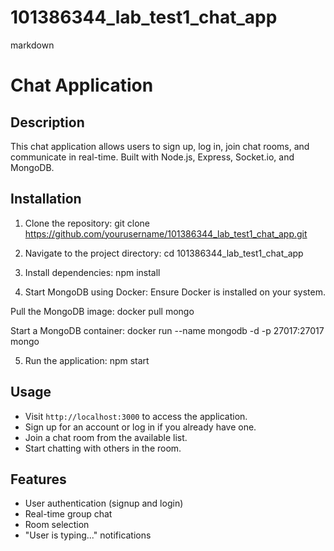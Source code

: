 # 101386344_lab_test1_chat_app
 markdown

# Chat Application

## Description
This chat application allows users to sign up, log in, join chat rooms, and communicate in real-time. Built with Node.js, Express, Socket.io, and MongoDB.

## Installation

1. Clone the repository:
git clone https://github.com/yourusername/101386344_lab_test1_chat_app.git

2. Navigate to the project directory:
cd 101386344_lab_test1_chat_app

3. Install dependencies:
npm install

4. Start MongoDB using Docker:
Ensure Docker is installed on your system.

Pull the MongoDB image:
docker pull mongo

Start a MongoDB container:
docker run --name mongodb -d -p 27017:27017 mongo

5. Run the application:
npm start


## Usage
- Visit `http://localhost:3000` to access the application.
- Sign up for an account or log in if you already have one.
- Join a chat room from the available list.
- Start chatting with others in the room.

## Features
- User authentication (signup and login)
- Real-time group chat
- Room selection
- "User is typing..." notifications
